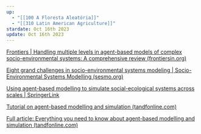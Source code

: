 ```yaml
---
up:
  - "[[100 A Floresta Aleatória]]"
  - "[[310 Latin American Agriculture]]"
stardate: Oct 16th 2023
update: Oct 16th 2023
---
```

[Frontiers | Handling multiple levels in agent-based models of complex socio-environmental systems: A comprehensive review (frontiersin.org)](https://www.frontiersin.org/articles/10.3389/fams.2022.1020353/full)

[Eight grand challenges in socio-environmental systems modeling | Socio-Environmental Systems Modelling (sesmo.org)](https://sesmo.org/article/view/16226)

[Using agent-based modelling to simulate social-ecological systems across scales | SpringerLink](https://link.springer.com/article/10.1007/s10707-018-00337-8#:~:text=Agent%2Dbased%20modelling%20(ABM),rural%20landscapes%2C%20towns%20or%20cities.)

[Tutorial on agent-based modelling and simulation (tandfonline.com)](https://www.tandfonline.com/doi/epdf/10.1057/jos.2010.3?needAccess=true)

[Full article: Everything you need to know about agent-based modelling and simulation (tandfonline.com)](https://www.tandfonline.com/doi/full/10.1057/jos.2016.7)

